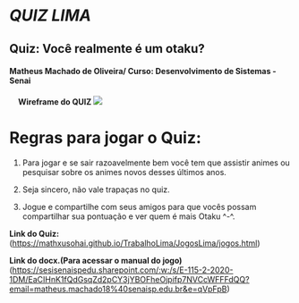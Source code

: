 # _QUIZ LIMA_
## Quiz: Você realmente é um otaku?
#### Matheus Machado de Oliveira/ Curso: Desenvolvimento de Sistemas - Senai
&nbsp;
&nbsp;
**Wireframe do QUIZ**
![](https://github.com/mathxusohai/QuizLima/blob/main/Wireframe/WireframeLima1.png?raw=true)
&nbsp;
# Regras para jogar o Quiz:
1. Para jogar e se sair razoavelmente bem você tem que assistir animes ou pesquisar sobre os animes novos desses últimos anos.

2. Seja sincero, não vale trapaças no quiz.

3. Jogue e compartilhe com seus amigos para que vocês possam compartilhar sua pontuação e ver quem é mais Otaku ^-^.

**Link do Quiz:** (https://mathxusohai.github.io/TrabalhoLima/JogosLima/jogos.html)

**Link do docx.(Para acessar o manual do jogo)** (https://sesisenaispedu.sharepoint.com/:w:/s/E-115-2-2020-1DM/EaCIHnK1fQdGsqZd2pCY3jYBOFheOjpifp7NVCcWFFFdQQ?email=matheus.machado18%40senaisp.edu.br&e=qVpFpB)
